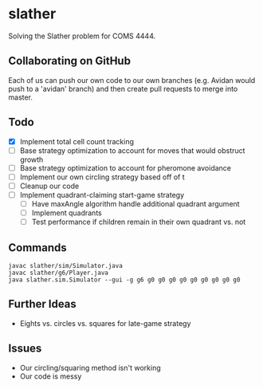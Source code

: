 # slather
Solving the Slather problem for COMS 4444.

## Collaborating on GitHub
Each of us can push our own code to our own branches (e.g. Avidan would push to a 'avidan' branch) and then create pull
requests to merge into master.

## Todo
* [x] Implement total cell count tracking
* [ ] Base strategy optimization to account for moves that would obstruct growth
* [ ] Base strategy optimization to account for pheromone avoidance
* [ ] Implement our own circling strategy based off of t
* [ ] Cleanup our code
* [ ] Implement quadrant-claiming start-game strategy
    - [ ] Have maxAngle algorithm handle additional quadrant argument
    - [ ] Implement quadrants
    - [ ] Test performance if children remain in their own quadrant vs. not

## Commands
    javac slather/sim/Simulator.java
    javac slather/g6/Player.java
    java slather.sim.Simulator --gui -g g6 g0 g0 g0 g0 g0 g0 g0 g0 g0

## Further Ideas
* Eights vs. circles vs. squares for late-game strategy

## Issues
* Our circling/squaring method isn't working
* Our code is messy